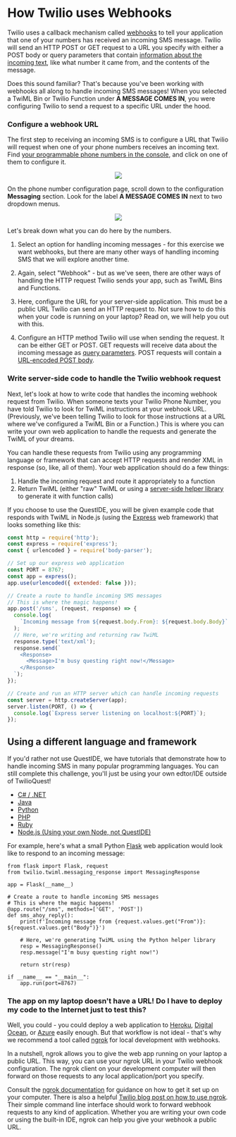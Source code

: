 # How Twilio uses Webhooks

Twilio uses a callback mechanism called [webhooks](https://www.twilio.com/docs/glossary/what-is-a-webhook) to tell your application that one of your numbers has received an incoming SMS message. Twilio will send an HTTP POST or GET request to a URL you specify with either a POST body or query parameters that contain [information about the incoming text](https://www.twilio.com/docs/sms/twiml#twilios-request-to-your-application), like what number it came from, and the contents of the message.

Does this sound familiar? That's because you've been working with webhooks all along to handle incoming SMS messages! When you selected a TwiML Bin or Twilio Function under **A MESSAGE COMES IN**, you were configuring Twilio to send a request to a specific URL under the hood.

### Configure a webhook URL

The first step to receiving an incoming SMS is to configure a URL that Twilio will request when one of your phone numbers receives an incoming text. Find [your programmable phone numbers in the console](https://www.twilio.com/console/phone-numbers/incoming), and click on one of them to configure it.

<center>
  <img src="images/programmable_sms/active-numbers.png" />
</center>

On the phone number configuration page, scroll down to the configuration **Messaging** section. Look for the label **A MESSAGE COMES IN** next to two dropdown menus.

<center>
  <img src="images/console/sms_webhooks.png" />
</center>

Let's break down what you can do here by the numbers.

1. Select an option for handling incoming messages - for this exercise we want webhooks, but there are many other ways of handling incoming SMS that we will explore another time.

2. Again, select "Webhook" - but as we've seen, there are other ways of handling the HTTP request Twilio sends your app, such as TwiML Bins and Functions.

3. Here, configure the URL for your server-side application. This must be a public URL Twilio can send an HTTP request to. Not sure how to do this when your code is running on your laptop? Read on, we will help you out with this.

4. Configure an HTTP method Twilio will use when sending the request. It can be either GET or POST. GET requests will receive data about the incoming message as [query parameters](https://en.wikipedia.org/wiki/Query_string). POST requests will contain a [URL-encoded POST body](https://stackoverflow.com/questions/14551194/how-are-parameters-sent-in-an-http-post-request).

### Write server-side code to handle the Twilio webhook request

Next, let's look at how to write code that handles the incoming webhook request from Twilio. When someone texts your Twilio Phone Number, you have told Twilio to look for TwiML instructions at your webhook URL. (Previously, we've been telling Twilio to look for those instructions at a URL where we've configured a TwiML Bin or a Function.) This is where you can write your own web application to handle the requests and generate the TwiML of your dreams.

You can handle these requests from Twilio using any programming language or framework that can accept HTTP requests and render XML in response (so, like, all of them). Your web application should do a few things:

1. Handle the incoming request and route it appropriately to a function
2. Return TwiML (either "raw" TwiML or using a [server-side helper library](https://www.twilio.com/docs/libraries) to generate it with function calls)

If you choose to use the QuestIDE, you will be given example code that responds with TwiML in Node.js (using the [Express](https://expressjs.com/) web framework) that looks something like this:

```js
const http = require('http');
const express = require('express');
const { urlencoded } = require('body-parser');

// Set up our express web application
const PORT = 8767;
const app = express();
app.use(urlencoded({ extended: false }));

// Create a route to handle incoming SMS messages
// This is where the magic happens!
app.post('/sms', (request, response) => {
  console.log(
    `Incoming message from ${request.body.From}: ${request.body.Body}`
  );
  // Here, we're writing and returning raw TwiML
  response.type('text/xml');
  response.send(`
    <Response>
      <Message>I'm busy questing right now!</Message>
    </Response>
  `);
});

// Create and run an HTTP server which can handle incoming requests
const server = http.createServer(app);
server.listen(PORT, () => {
  console.log(`Express server listening on localhost:${PORT}`);
});
```

## Using a different language and framework

If you'd rather not use QuestIDE, we have tutorials that demonstrate how to handle incoming SMS in many popular programming languages. You can still complete this challenge, you'll just be using your own edtor/IDE outside of TwilioQuest!

- [C# / .NET](https://www.twilio.com/docs/sms/tutorials/how-to-receive-and-reply-csharp)
- [Java](https://www.twilio.com/docs/sms/tutorials/how-to-receive-and-reply-java)
- [Python](https://www.twilio.com/docs/sms/tutorials/how-to-receive-and-reply-python)
- [PHP](https://www.twilio.com/docs/sms/tutorials/how-to-receive-and-reply-php)
- [Ruby](https://www.twilio.com/docs/sms/tutorials/how-to-receive-and-reply-ruby)
- [Node.js (Using your own Node, not QuestIDE)](https://www.twilio.com/docs/sms/tutorials/how-to-receive-and-reply-node-js)

For example, here's what a small Python [Flask](http://flask.pocoo.org/) web application would look like to respond to an incoming message:

```
from flask import Flask, request
from twilio.twiml.messaging_response import MessagingResponse

app = Flask(__name__)

# Create a route to handle incoming SMS messages
# This is where the magic happens!
@app.route("/sms", methods=['GET', 'POST'])
def sms_ahoy_reply():
    print(f'Incoming message from {request.values.get("From")}: ${request.values.get("Body")}')

    # Here, we're generating TwiML using the Python helper library
    resp = MessagingResponse()
    resp.message("I'm busy questing right now!")

    return str(resp)

if __name__ == "__main__":
    app.run(port=8767)
```

### The app on my laptop doesn't have a URL! Do I have to deploy my code to the Internet just to test this?

Well, you could - you could deploy a web application to [Heroku](https://www.heroku.com/), [Digital Ocean](https://www.digitalocean.com/), or [Azure](https://azure.microsoft.com/en-us/) easily enough. But that workflow is not ideal - that's why we recommend a tool called [ngrok](https://ngrok.com/) for local development with webhooks.

In a nutshell, ngrok allows you to give the web app running on your laptop a public URL. This way, you can use your ngrok URL in your Twilio webhook configuration. The ngrok client on your development computer will then forward on those requests to any local application/port you specify.

Consult the [ngrok documentation](https://ngrok.com/docs) for guidance on how to get it set up on your computer. There is also a helpful [Twilio blog post on how to use ngrok](https://www.twilio.com/blog/2015/09/6-awesome-reasons-to-use-ngrok-when-testing-webhooks.html). Their simple command line interface should work to forward webhook requests to any kind of application. Whether you are writing your own code or using the built-in IDE, ngrok can help you give your webhook a public URL.